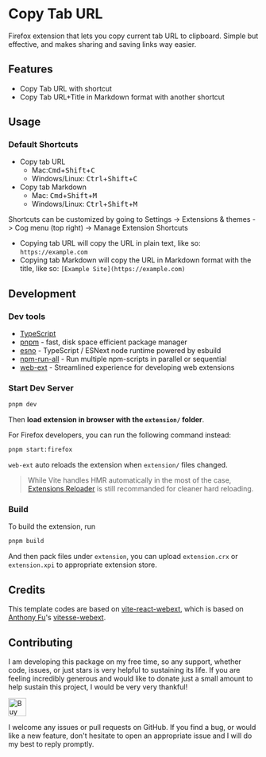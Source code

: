 # Copy Tab URL

Firefox extension that lets you copy current tab URL to clipboard. Simple but effective, and makes
sharing and saving links way easier.

## Features

- Copy Tab URL with shortcut
- Copy Tab URL+Title in Markdown format with another shortcut

## Usage

### Default Shortcuts

- Copy tab URL
  - Mac:<kbd>Cmd</kbd>+<kbd>Shift</kbd>+<kbd>C</kbd>
  - Windows/Linux: <kbd>Ctrl</kbd>+<kbd>Shift</kbd>+<kbd>C</kbd>
- Copy tab Markdown
  - Mac: <kbd>Cmd</kbd>+<kbd>Shift</kbd>+<kbd>M</kbd>
  - Windows/Linux: <kbd>Ctrl</kbd>+<kbd>Shift</kbd>+<kbd>M</kbd>

Shortcuts can be customized by going to Settings -> Extensions & themes -> Cog menu (top right) ->
Manage Extension Shortcuts

- Copying tab URL will copy the URL in plain text, like so: `https://example.com`
- Copying tab Markdown will copy the URL in Markdown format with the title, like so:
  `[Example Site](https://example.com)`

## Development

### Dev tools

- [TypeScript](https://www.typescriptlang.org/)
- [pnpm](https://pnpm.io/) - fast, disk space efficient package manager
- [esno](https://github.com/antfu/esno) - TypeScript / ESNext node runtime powered by esbuild
- [npm-run-all](https://github.com/mysticatea/npm-run-all) - Run multiple npm-scripts in parallel or
  sequential
- [web-ext](https://github.com/mozilla/web-ext) - Streamlined experience for developing web
  extensions

### Start Dev Server

```bash
pnpm dev
```

Then **load extension in browser with the `extension/` folder**.

For Firefox developers, you can run the following command instead:

```bash
pnpm start:firefox
```

`web-ext` auto reloads the extension when `extension/` files changed.

> While Vite handles HMR automatically in the most of the case,
> [Extensions Reloader](https://chrome.google.com/webstore/detail/fimgfedafeadlieiabdeeaodndnlbhid)
> is still recommanded for cleaner hard reloading.

### Build

To build the extension, run

```bash
pnpm build
```

And then pack files under `extension`, you can upload `extension.crx` or `extension.xpi` to
appropriate extension store.

## Credits

This template codes are based on
[vite-react-webext](https://github.com/YangJonghun/vite-react-webext), which is based on
[Anthony Fu](https://github.com/antfu)'s [vitesse-webext](https://github.com/antfu/vitesse-webext).

## Contributing

I am developing this package on my free time, so any support, whether code, issues, or just stars is
very helpful to sustaining its life. If you are feeling incredibly generous and would like to donate
just a small amount to help sustain this project, I would be very very thankful!

<a href='https://ko-fi.com/casraf' target='_blank'>
  <img height='36' style='border:0px;height:36px;'
    src='https://cdn.ko-fi.com/cdn/kofi1.png?v=3'
    alt='Buy Me a Coffee at ko-fi.com' />
</a>

I welcome any issues or pull requests on GitHub. If you find a bug, or would like a new feature,
don't hesitate to open an appropriate issue and I will do my best to reply promptly.
